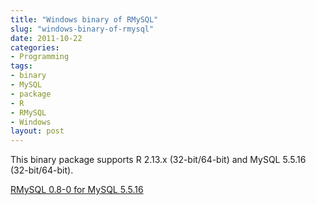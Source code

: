 ```yaml
---
title: "Windows binary of RMySQL"
slug: "windows-binary-of-rmysql"
date: 2011-10-22
categories:
- Programming
tags:
- binary
- MySQL
- package
- R
- RMySQL
- Windows
layout: post
---
```


This binary package supports R 2.13.x (32-bit/64-bit) and MySQL 5.5.16 (32-bit/64-bit).

[RMySQL 0.8-0 for MySQL 5.5.16](https://github.com/downloads/yixuan/en/RMySQL_0.8-0.zip)
